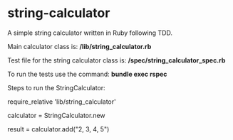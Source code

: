 # string-calculator
A simple string calculator written in Ruby following TDD.

Main calculator class is: **/lib/string_calculator.rb**

Test file for the string calculator class is: **/spec/string_calculator_spec.rb** 

To run the tests use the command: **bundle exec rspec**

Steps to run the StringCalculator:

require_relative 'lib/string_calculator'

calculator = StringCalculator.new

result = calculator.add("2, 3, 4, 5")
